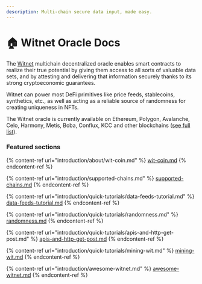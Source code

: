 ```yaml
---
description: Multi-chain secure data input, made easy.
---
```


# 🏠 Witnet Oracle Docs

The [Witnet](https://winet.io) multichain decentralized oracle enables smart contracts to realize their true potential by giving them access to all sorts of valuable data sets, and by attesting and delivering that information securely thanks to its strong cryptoeconomic guarantees.

Witnet can power most DeFi primitives like price feeds, stablecoins, synthetics, etc., as well as acting as a reliable source of randomness for creating uniqueness in NFTs.

The Witnet oracle is currently available on Ethereum, Polygon, Avalanche, Celo, Harmony, Metis, Boba, Conflux, KCC and other blockchains ([see full list](introduction/supported-chains.md)).

### Featured sections

{% content-ref url="introduction/about/wit-coin.md" %}
[wit-coin.md](introduction/about/wit-coin.md)
{% endcontent-ref %}

{% content-ref url="introduction/supported-chains.md" %}
[supported-chains.md](introduction/supported-chains.md)
{% endcontent-ref %}

{% content-ref url="introduction/quick-tutorials/data-feeds-tutorial.md" %}
[data-feeds-tutorial.md](introduction/quick-tutorials/data-feeds-tutorial.md)
{% endcontent-ref %}

{% content-ref url="introduction/quick-tutorials/randomness.md" %}
[randomness.md](introduction/quick-tutorials/randomness.md)
{% endcontent-ref %}

{% content-ref url="introduction/quick-tutorials/apis-and-http-get-post.md" %}
[apis-and-http-get-post.md](introduction/quick-tutorials/apis-and-http-get-post.md)
{% endcontent-ref %}

{% content-ref url="introduction/quick-tutorials/mining-wit.md" %}
[mining-wit.md](introduction/quick-tutorials/mining-wit.md)
{% endcontent-ref %}

{% content-ref url="introduction/awesome-witnet.md" %}
[awesome-witnet.md](introduction/awesome-witnet.md)
{% endcontent-ref %}
